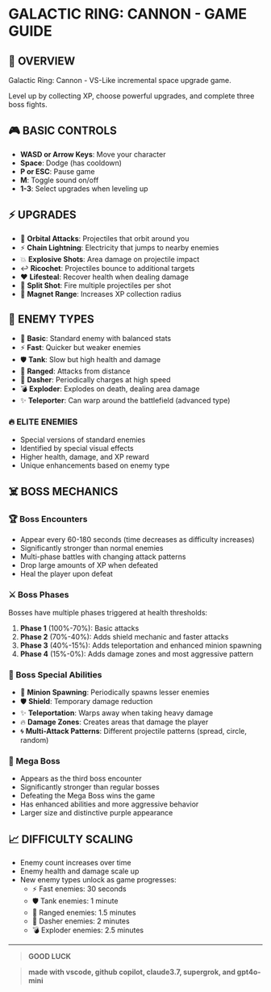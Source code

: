 # GALACTIC RING: CANNON - GAME GUIDE

## 🌌 OVERVIEW
Galactic Ring: Cannon - VS-Like incremental space upgrade game. 

Level up by collecting XP, choose powerful upgrades, and complete three boss fights.

## 🎮 BASIC CONTROLS
- **WASD or Arrow Keys**: Move your character
- **Space**: Dodge (has cooldown)
- **P or ESC**: Pause game
- **M**: Toggle sound on/off
- **1-3**: Select upgrades when leveling up

## ⚡ UPGRADES
- 🔄 **Orbital Attacks**: Projectiles that orbit around you
- ⚡ **Chain Lightning**: Electricity that jumps to nearby enemies
- 💥 **Explosive Shots**: Area damage on projectile impact
- ↩️ **Ricochet**: Projectiles bounce to additional targets
- ❤️ **Lifesteal**: Recover health when dealing damage
- 🔱 **Split Shot**: Fire multiple projectiles per shot
- 🧲 **Magnet Range**: Increases XP collection radius

## 👾 ENEMY TYPES
- 👾 **Basic**: Standard enemy with balanced stats
- ⚡ **Fast**: Quicker but weaker enemies
- 🛡️ **Tank**: Slow but high health and damage
- 🏹 **Ranged**: Attacks from distance
- 💨 **Dasher**: Periodically charges at high speed
- 💣 **Exploder**: Explodes on death, dealing area damage
- ✨ **Teleporter**: Can warp around the battlefield (advanced type)

### 🔥 ELITE ENEMIES
- Special versions of standard enemies
- Identified by special visual effects
- Higher health, damage, and XP reward
- Unique enhancements based on enemy type

## ☠️ BOSS MECHANICS

### 🏆 Boss Encounters
- Appear every 60-180 seconds (time decreases as difficulty increases)
- Significantly stronger than normal enemies
- Multi-phase battles with changing attack patterns
- Drop large amounts of XP when defeated
- Heal the player upon defeat

### ⚔️ Boss Phases
Bosses have multiple phases triggered at health thresholds:
1. **Phase 1** (100%-70%): Basic attacks
2. **Phase 2** (70%-40%): Adds shield mechanic and faster attacks
3. **Phase 3** (40%-15%): Adds teleportation and enhanced minion spawning
4. **Phase 4** (15%-0%): Adds damage zones and most aggressive pattern

### 💪 Boss Special Abilities
- 🔮 **Minion Spawning**: Periodically spawns lesser enemies
- 🛡️ **Shield**: Temporary damage reduction
- ✨ **Teleportation**: Warps away when taking heavy damage
- 🔥 **Damage Zones**: Creates areas that damage the player
- 🌀 **Multi-Attack Patterns**: Different projectile patterns (spread, circle, random)

### 👑 Mega Boss
- Appears as the third boss encounter
- Significantly stronger than regular bosses
- Defeating the Mega Boss wins the game
- Has enhanced abilities and more aggressive behavior
- Larger size and distinctive purple appearance

## 📈 DIFFICULTY SCALING
- Enemy count increases over time
- Enemy health and damage scale up
- New enemy types unlock as game progresses:
  - ⚡ Fast enemies: 30 seconds
  - 🛡️ Tank enemies: 1 minute
  - 🏹 Ranged enemies: 1.5 minutes
  - 💨 Dasher enemies: 2 minutes
  - 💣 Exploder enemies: 2.5 minutes

***

> **GOOD LUCK**

> **made with vscode, github copilot, claude3.7, supergrok, and gpt4o-mini**
